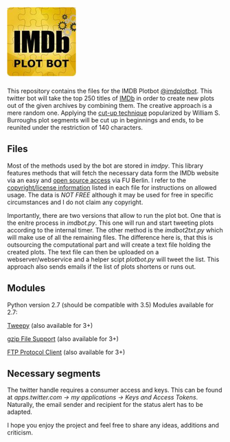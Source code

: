 # ![alt text](https://github.com/PhilWicke/IMDBot/blob/master/BotLogo02.jpg "Plot Bot Logo")
This repository contains the files for the IMDB Plotbot [@imdplotbot](https://twitter.com/imdplotbot). This twitter bot will take the top 250 titles of [IMDb](www.imdb.com) in order to create new plots out of the given archives by combining them. The creative approach is a mere random one. Applying the [cut-up technique](https://en.wikipedia.org/wiki/Cut-up_technique) popularized by   William S. Burroughs plot segments will be cut up in beginnings and ends, to be reunited under the restriction of 140 characters.

## Files
Most of the methods used by the bot are stored in _imdpy_. This library features methods that will fetch the necessary data form the IMDb website via an easy and [open source access](http://www.imdb.com/interfaces) via FU Berlin. I refer to the [copyright/license information](http://www.imdb.com/conditions) listed in each file for instructions on allowed usage. The data is _NOT FREE_ although it may be used for free in specific circumstances and I do not claim any copyright.

Importantly, there are two versions that allow to run the plot bot. One that is the enitre process in _imdbot.py_. This one will run and start tweeting plots according to the internal timer. The other method is the _imdbot2txt.py_ which will make use of all the remaining files. The difference here is, that this is outsourcing the computational part and will create a text file holding the created plots. The text file can then be uploaded on a webserver/webservice and a helper scipt _plotbot.py_ will tweet the list. This approach also sends emails if the list of plots shortens or runs out.

## Modules
Python version 2.7 (should be compatible with 3.5)
Modules available for 2.7:

[Tweepy](https://pypi.python.org/pypi/tweepy/2.0) (also available for 3+)

[gzip File Support](https://docs.python.org/2/library/gzip.html) (also available for 3+)

[FTP Protocol Client](https://docs.python.org/2/library/ftplib.html) (also available for 3+)

## Necessary segments
The twitter handle requires a consumer access and keys. This can be found at _apps.twitter.com -> my applications -> Keys and Access Tokens_. Naturally, the email sender and recipient for the status alert has to be adapted.

I hope you enjoy the project and feel free to share any ideas, additions and criticism.
